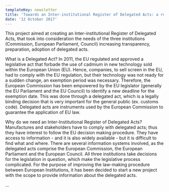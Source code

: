 ```yaml
---
templateKey: newsletter
title: 'Towards an Inter-institutional Register of Delegated Acts: a real life example of close collaboration between institutions'
date: '12 October 2017'
---
```


This project aimed at creating an Inter-institutional Register of Delegated Acts, that took into consideration the needs of the three institutions (Commission, European Parliament, Council) increasing transparency, preparation, adoption of delegated acts.

What is a Delegated Act? In 2011, the EU regulated and approved a legislative act that forbade the use of cadmium in new technology sold within the European Union (EU). Hence, companies, to sell screen in the EU, had to comply with the EU regulation, but their technology was not ready for a sudden change, an exemption period was necessary. Therefore, the European Commission has been empowered by the EU legislator (generally the EU Parliament and the EU Council) to identify a new deadline for the exemption date. This was done through a delegated act, which is a legally binding decision that is very important for the general public (ex. customs code). Delegated acts are instruments used by the European Commission to guarantee the application of EU law.

Why do we need an Inter-Institutional Register of Delegated Acts? Manufactures and stakeholders have to comply with delegated acts; thus they have interest to follow the EU decision making procedure. They have access to information - and it is also widely available - but it is difficult to find what and where. There are several information systems involved, as the delegated acts comprise the European Commission, the European Parliament and the European Council. All three institutions take decisions for the legislation in question, which make the legislative process complicated. For the purpose of improving the law-making procedure between European Institutions, it has been decided to start a new project with the scope to provide information about the delegated acts.

...
